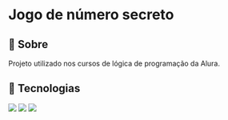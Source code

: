 <h1>Jogo de número secreto</h1>

<h2>🔖 Sobre</h2>
<p>Projeto utilizado nos cursos de lógica de programação da Alura.</p>

## 🚀 Tecnologias
<div>
  <img src= "https://img.shields.io/badge/HTML-239120?style-fot-the-badge&logo=html5&logoColor=white">
  <img src= "https://img.shields.io/badge/CSS-239120?style-fot-the-badge&logo=css3&logoColor=white">
  <img src= "https://img.shields.io/badge/JavaScript-F7DF1E?style-fot-the-badge&logo=javascript&logoColor=black">
</div>
